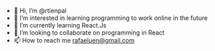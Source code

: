 - 👋 Hi, I’m @rtienpal
- 👀 I’m interested in learning programming to work online in the future
- 🌱 I’m currently learning React.Js
- 💞️ I’m looking to collaborate on programming in React
- 📫 How to reach me rafaeluen@gmail.com

<!---
rtienpal/rtienpal is a ✨ special ✨ repository because its `README.md` (this file) appears on your GitHub profile.
You can click the Preview link to take a look at your changes.
--->
